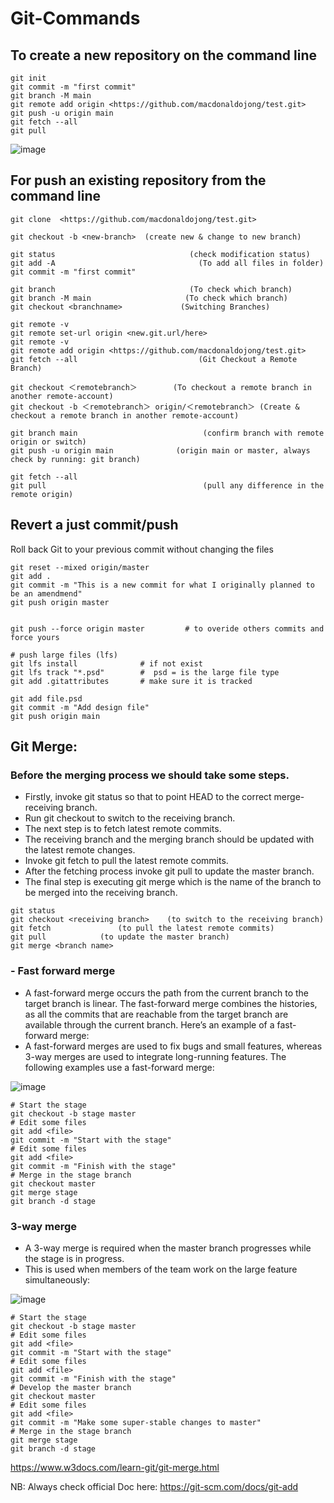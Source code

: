 # Git-Commands

## To create a new repository on the command line
```
git init
git commit -m "first commit"
git branch -M main
git remote add origin <https://github.com/macdonaldojong/test.git>
git push -u origin main
git fetch --all
git pull 
```

![image](https://user-images.githubusercontent.com/58276505/172822039-4959a186-04cb-47a1-82dd-b887e8d576a6.png)

## For push an existing repository from the command line

```
git clone  <https://github.com/macdonaldojong/test.git>

git checkout -b <new-branch>  (create new & change to new branch)

git status		                       	(check modification status)
git add -A 			                      (To add all files in folder)
git commit -m "first commit"
 
git branch		                       	(To check which branch)
git branch -M main      	           (To check which branch)
git checkout <branchname>	          (Switching Branches)

git remote -v
git remote set-url origin <new.git.url/here>
git remote -v
git remote add origin <https://github.com/macdonaldojong/test.git>
git fetch --all 		                  (Git Checkout a Remote Branch)

git checkout ＜remotebranch＞        (To checkout a remote branch in another remote-account)
git checkout -b ＜remotebranch＞ origin/＜remotebranch＞ (Create & checkout a remote branch in another remote-account)

git branch main 		                   (confirm branch with remote origin or switch)
git push -u origin main              (origin main or master, always check by running: git branch)

git fetch --all
git pull    		                       (pull any difference in the remote origin)
```

## Revert a just commit/push

Roll back Git to your previous commit without changing the files

```
git reset --mixed origin/master
git add .
git commit -m "This is a new commit for what I originally planned to be an amendmend"
git push origin master


git push --force origin master         # to overide others commits and force yours

# push large files (lfs)
git lfs install              # if not exist
git lfs track "*.psd"        #  psd = is the large file type
git add .gitattributes       # make sure it is tracked

git add file.psd
git commit -m "Add design file"
git push origin main
```

## Git Merge:
  
### Before the merging process we should take some steps.
* Firstly, invoke git status so that to point HEAD to the correct merge-receiving branch. 
* Run git checkout <receiving branch> to switch to the receiving branch.
* The next step is to fetch latest remote commits.
* The receiving branch and the merging branch should be updated with the latest remote changes.
* Invoke git fetch to pull the latest remote commits.
* After the fetching process invoke git pull to update the master branch.
* The final step is executing git merge <branch name> which is the name of the branch to be merged into the receiving branch.

```
git status
git checkout <receiving branch>    (to switch to the receiving branch)
git fetch        		(to pull the latest remote commits)
git pull 			(to update the master branch)
git merge <branch name>
```

### - Fast forward merge
* A fast-forward merge occurs the path from the current branch to the target branch is linear. The fast-forward merge combines the histories, as all the commits that are reachable from the target branch are available through the current branch. Here’s an example of a fast-forward merge:
* A fast-forward merges are used to fix bugs and small features, whereas 3-way merges are used to integrate long-running features. The following examples use a fast-forward merge:

![image](https://user-images.githubusercontent.com/58276505/172824170-323f2466-92f3-4d9c-bd29-186ef60fd1f6.png)

```
# Start the stage
git checkout -b stage master
# Edit some files
git add <file>
git commit -m "Start with the stage"
# Edit some files
git add <file>
git commit -m "Finish with the stage"
# Merge in the stage branch
git checkout master
git merge stage
git branch -d stage
```

### 3-way merge
* A 3-way merge is required when the master branch progresses while the stage is in progress.
* This is used when members of the team work on the large feature simultaneously:

![image](https://user-images.githubusercontent.com/58276505/172825361-a0f3497f-cfca-4aa4-8f66-33e9caa0a5ae.png)

```
# Start the stage
git checkout -b stage master
# Edit some files
git add <file>
git commit -m "Start with the stage"
# Edit some files
git add <file>
git commit -m "Finish with the stage"
# Develop the master branch
git checkout master
# Edit some files
git add <file>
git commit -m "Make some super-stable changes to master"
# Merge in the stage branch
git merge stage
git branch -d stage
```

https://www.w3docs.com/learn-git/git-merge.html

NB: Always check official Doc here: https://git-scm.com/docs/git-add
